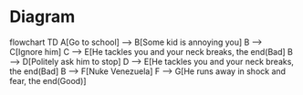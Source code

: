 # Diagram
flowchart TD
    A[Go to school] --> B[Some kid is annoying you]
    B --> C[Ignore him]
    C --> E[He tackles you and your neck breaks, the end(Bad]
    B --> D[Politely ask him to stop]
    D --> E[He tackles you and your neck breaks, the end(Bad]
    B --> F[Nuke Venezuela]
    F --> G[He runs away in shock and fear, the end(Good)]
